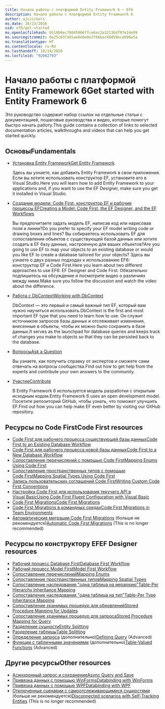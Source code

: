 ```yaml
---
title: Начало работы с платформой Entity Framework 6 — EF6
description: Начало работы с платформой Entity Framework 6
author: ajcvickers
ms.date: 10/23/2016
uid: ef6/get-started
ms.openlocfilehash: b518b8ec70045066ffce6ac2a32136df97e14e99
ms.sourcegitcommit: 0a25c03fa65ae6e0e0e3f66bac48d59eceb96a5a
ms.translationtype: HT
ms.contentlocale: ru-RU
ms.lasthandoff: 10/14/2020
ms.locfileid: "92062793"
---
```

# <a name="get-started-with-entity-framework-6"></a><span data-ttu-id="e599d-103">Начало работы с платформой Entity Framework 6</span><span class="sxs-lookup"><span data-stu-id="e599d-103">Get started with Entity Framework 6</span></span>

<span data-ttu-id="e599d-104">Это руководство содержит набор ссылок на отдельные статьи с документацией, пошаговые руководства и видео, которые помогут быстро начать работу.</span><span class="sxs-lookup"><span data-stu-id="e599d-104">This guide contains a collection of links to selected documentation articles, walkthroughs and videos that can help you get started quickly.</span></span>

## <a name="fundamentals"></a><span data-ttu-id="e599d-105">Основы</span><span class="sxs-lookup"><span data-stu-id="e599d-105">Fundamentals</span></span>

* [<span data-ttu-id="e599d-106">Установка Entity Framework</span><span class="sxs-lookup"><span data-stu-id="e599d-106">Get Entity Framework</span></span>](xref:ef6/fundamentals/install)

  <span data-ttu-id="e599d-107">Здесь вы узнаете, как добавить Entity Framework в свои приложения. Если вы хотите использовать конструктор EF, установите его в Visual Studio.</span><span class="sxs-lookup"><span data-stu-id="e599d-107">Here you will learn how to add Entity Framework to your applications and, if you want to use the EF Designer, make sure you get it installed in Visual Studio.</span></span>

* [<span data-ttu-id="e599d-108">Создание модели: Code First, конструктор EF и рабочие процессы EF</span><span class="sxs-lookup"><span data-stu-id="e599d-108">Creating a Model: Code First, the EF Designer, and the EF Workflows</span></span>](xref:ef6/modeling/index)

  <span data-ttu-id="e599d-109">Вы предпочитаете задать модель EF, написав код или нарисовав поля и линии?</span><span class="sxs-lookup"><span data-stu-id="e599d-109">Do you prefer to specify your EF model writing code or drawing boxes and lines?</span></span>
<span data-ttu-id="e599d-110">Вы собираетесь использовать EF для сопоставления объектов с существующей базой данных или хотите создать в EF базу данных, настроенную для ваших объектов?</span><span class="sxs-lookup"><span data-stu-id="e599d-110">Are you going to use EF to map your objects to an existing database or would you like EF to create a database tailored for your objects?</span></span>
<span data-ttu-id="e599d-111">Здесь вы узнаете о двух разных подходах к использованию EF6: конструктор EF и Code First.</span><span class="sxs-lookup"><span data-stu-id="e599d-111">Here you learn about two different approaches to use EF6: EF Designer and Code First.</span></span>
<span data-ttu-id="e599d-112">Обязательно подпишитесь на обсуждение и посмотрите видео о различиях между ними.</span><span class="sxs-lookup"><span data-stu-id="e599d-112">Make sure you follow the discussion and watch the video about the difference.</span></span>

* [<span data-ttu-id="e599d-113">Работа с DbContext</span><span class="sxs-lookup"><span data-stu-id="e599d-113">Working with DbContext</span></span>](xref:ef6/fundamentals/working-with-dbcontext)

  <span data-ttu-id="e599d-114">DbContext — это первый и самый важный тип EF, который вам нужно научиться использовать.</span><span class="sxs-lookup"><span data-stu-id="e599d-114">DbContext is the first and most important EF type that you need to learn how to use.</span></span> <span data-ttu-id="e599d-115">Он служит источником запросов базы данных и отслеживает изменения, внесенные в объекты, чтобы их можно было сохранить в базе данных.</span><span class="sxs-lookup"><span data-stu-id="e599d-115">It serves as the launchpad for database queries and keeps track of changes you make to objects so that they can be persisted back to the database.</span></span>

* [<span data-ttu-id="e599d-116">Вопросы</span><span class="sxs-lookup"><span data-stu-id="e599d-116">Ask a Question</span></span>](xref:ef6/resources/get-help)

  <span data-ttu-id="e599d-117">Вы узнаете, как получить справку от экспертов и сможете сами отвечать на вопросы сообщества.</span><span class="sxs-lookup"><span data-stu-id="e599d-117">Find out how to get help from the experts and contribute your own answers to the community.</span></span>

* [<span data-ttu-id="e599d-118">Участие</span><span class="sxs-lookup"><span data-stu-id="e599d-118">Contribute</span></span>](https://github.com/aspnet/EntityFramework6/)

  <span data-ttu-id="e599d-119">В Entity Framework 6 используется модель разработки с открытым исходным кодом.</span><span class="sxs-lookup"><span data-stu-id="e599d-119">Entity Framework 6 uses an open development model.</span></span> <span data-ttu-id="e599d-120">Посетите репозиторий GitHub, чтобы узнать, что поможет улучшить EF.</span><span class="sxs-lookup"><span data-stu-id="e599d-120">Find out how you can help make EF even better by visiting our GitHub repository.</span></span>

## <a name="code-first-resources"></a><span data-ttu-id="e599d-121">Ресурсы по Code First</span><span class="sxs-lookup"><span data-stu-id="e599d-121">Code First resources</span></span>

  - [<span data-ttu-id="e599d-122">Code First для рабочего процесса существующей базы данных</span><span class="sxs-lookup"><span data-stu-id="e599d-122">Code First to an Existing Database Workflow</span></span>](xref:ef6/modeling/code-first/workflows/existing-database)
  - [<span data-ttu-id="e599d-123">Code First для рабочего процесса новой базы данных</span><span class="sxs-lookup"><span data-stu-id="e599d-123">Code First to a New Database Workflow</span></span>](xref:ef6/modeling/code-first/workflows/new-database)
  - [<span data-ttu-id="e599d-124">Сопоставление перечислений с помощью Code First</span><span class="sxs-lookup"><span data-stu-id="e599d-124">Mapping Enums Using Code First</span></span>](xref:ef6/modeling/code-first/data-types/enums)
  - [<span data-ttu-id="e599d-125">Сопоставление пространственных типов с помощью Code First</span><span class="sxs-lookup"><span data-stu-id="e599d-125">Mapping Spatial Types Using Code First</span></span>](xref:ef6/modeling/code-first/data-types/spatial)
  - [<span data-ttu-id="e599d-126">Запись пользовательских соглашений Code First</span><span class="sxs-lookup"><span data-stu-id="e599d-126">Writing Custom Code First Conventions</span></span>](xref:ef6/modeling/code-first/conventions/custom)
  - [<span data-ttu-id="e599d-127">Настройка Code First для использования текучего API в Visual Basic</span><span class="sxs-lookup"><span data-stu-id="e599d-127">Using Code First Fluent Configuration with Visual Basic</span></span>](xref:ef6/modeling/code-first/fluent/vb)
  - [<span data-ttu-id="e599d-128">Code First Migrations</span><span class="sxs-lookup"><span data-stu-id="e599d-128">Code First Migrations</span></span>](xref:ef6/modeling/code-first/migrations/index)
  - [<span data-ttu-id="e599d-129">Code First Migrations в командных средах</span><span class="sxs-lookup"><span data-stu-id="e599d-129">Code First Migrations in Team Environments</span></span>](xref:ef6/modeling/code-first/migrations/teams)
  - <span data-ttu-id="e599d-130">[Автоматические миграции Code First Migrations](xref:ef6/modeling/code-first/migrations/automatic) (больше не рекомендуется)</span><span class="sxs-lookup"><span data-stu-id="e599d-130">[Automatic Code First Migrations](xref:ef6/modeling/code-first/migrations/automatic) (This is no longer recommended)</span></span>

## <a name="ef-designer-resources"></a><span data-ttu-id="e599d-131">Ресурсы по конструктору EF</span><span class="sxs-lookup"><span data-stu-id="e599d-131">EF Designer resources</span></span>
  - [<span data-ttu-id="e599d-132">Рабочий процесс Database First</span><span class="sxs-lookup"><span data-stu-id="e599d-132">Database First Workflow</span></span>](xref:ef6/modeling/designer/workflows/database-first)
  - [<span data-ttu-id="e599d-133">Рабочий процесс Model First</span><span class="sxs-lookup"><span data-stu-id="e599d-133">Model First Workflow</span></span>](xref:ef6/modeling/designer/workflows/model-first)
  - [<span data-ttu-id="e599d-134">Сопоставление перечислений</span><span class="sxs-lookup"><span data-stu-id="e599d-134">Mapping Enums</span></span>](xref:ef6/modeling/designer/data-types/enums)
  - [<span data-ttu-id="e599d-135">Сопоставление пространственных типов</span><span class="sxs-lookup"><span data-stu-id="e599d-135">Mapping Spatial Types</span></span>](xref:ef6/modeling/designer/data-types/spatial)
  - [<span data-ttu-id="e599d-136">Сопоставление наследования "одна таблица на иерархию"</span><span class="sxs-lookup"><span data-stu-id="e599d-136">Table-Per Hierarchy Inheritance Mapping</span></span>](xref:ef6/modeling/designer/inheritance/tph)
  - [<span data-ttu-id="e599d-137">Сопоставление наследования "одна таблица на тип"</span><span class="sxs-lookup"><span data-stu-id="e599d-137">Table-Per Type Inheritance Mapping</span></span>](xref:ef6/modeling/designer/inheritance/tpt)
  - [<span data-ttu-id="e599d-138">Сопоставление хранимых процедур для обновлений</span><span class="sxs-lookup"><span data-stu-id="e599d-138">Stored Procedure Mapping for Updates</span></span>](xref:ef6/modeling/designer/stored-procedures/cud)
  - [<span data-ttu-id="e599d-139">Сопоставление хранимых процедур для запроса</span><span class="sxs-lookup"><span data-stu-id="e599d-139">Stored Procedure Mapping for Query</span></span>](xref:ef6/modeling/designer/stored-procedures/query)
  - [<span data-ttu-id="e599d-140">Разделение сущности</span><span class="sxs-lookup"><span data-stu-id="e599d-140">Entity Splitting</span></span>](xref:ef6/modeling/designer/entity-splitting)
  - [<span data-ttu-id="e599d-141">Разделение таблицы</span><span class="sxs-lookup"><span data-stu-id="e599d-141">Table Splitting</span></span>](xref:ef6/modeling/designer/table-splitting)
  - <span data-ttu-id="e599d-142">[Определение запроса](xref:ef6/modeling/designer/advanced/defining-query) (дополнительно)</span><span class="sxs-lookup"><span data-stu-id="e599d-142">[Defining Query](xref:ef6/modeling/designer/advanced/defining-query) (Advanced)</span></span>
  - <span data-ttu-id="e599d-143">[Функции с табличными значениями](xref:ef6/modeling/designer/advanced/tvfs) (дополнительно)</span><span class="sxs-lookup"><span data-stu-id="e599d-143">[Table-Valued Functions](xref:ef6/modeling/designer/advanced/tvfs) (Advanced)</span></span>

## <a name="other-resources"></a><span data-ttu-id="e599d-144">Другие ресурсы</span><span class="sxs-lookup"><span data-stu-id="e599d-144">Other resources</span></span>
  - [<span data-ttu-id="e599d-145">Асинхронный запрос и сохранение</span><span class="sxs-lookup"><span data-stu-id="e599d-145">Async Query and Save</span></span>](xref:ef6/fundamentals/async)
  - [<span data-ttu-id="e599d-146">Привязка данных с помощью WinForms</span><span class="sxs-lookup"><span data-stu-id="e599d-146">Databinding with WinForms</span></span>](xref:ef6/fundamentals/databinding/winforms)
  - [<span data-ttu-id="e599d-147">Привязка данных с помощью WPF</span><span class="sxs-lookup"><span data-stu-id="e599d-147">Databinding with WPF</span></span>](xref:ef6/fundamentals/databinding/wpf)
  - <span data-ttu-id="e599d-148">[Отключенные сценарии с самоотслеживающимися сущностями](xref:ef6/fundamentals/disconnected-entities/self-tracking-entities/walkthrough) (больше не рекомендуется)</span><span class="sxs-lookup"><span data-stu-id="e599d-148">[Disconnected scenarios with Self-Tracking Entities](xref:ef6/fundamentals/disconnected-entities/self-tracking-entities/walkthrough) (This is no longer recommended)</span></span>
